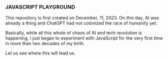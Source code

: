 ### JAVASCRIPT PLAYGROUND

This repository is first created on December, 11, 2023.
On this day, AI was already a thing and ChatGPT had not
colonized the race of humanity yet.

Basically, while all this whole of chaos of AI and tech
revolution is happening, I just began to experiment with
JavaScript for the very first time in more than two decades
of my birth.

Let us see where this will lead us.
